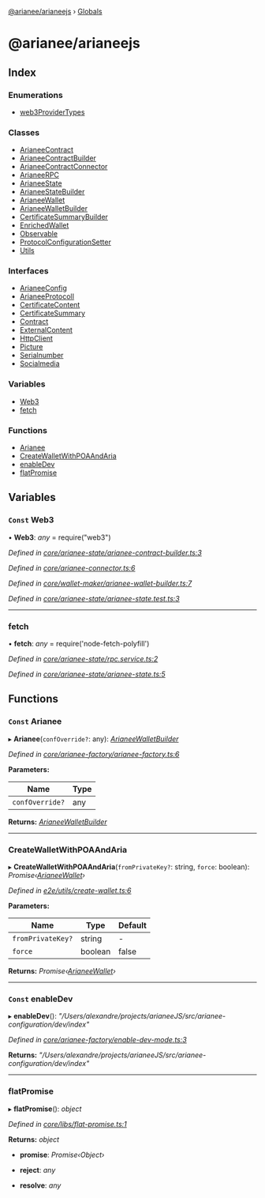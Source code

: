[@arianee/arianeejs](README.md) › [Globals](globals.md)

# @arianee/arianeejs

## Index

### Enumerations

* [web3ProviderTypes](enums/web3providertypes.md)

### Classes

* [ArianeeContract](classes/arianeecontract.md)
* [ArianeeContractBuilder](classes/arianeecontractbuilder.md)
* [ArianeeContractConnector](classes/arianeecontractconnector.md)
* [ArianeeRPC](classes/arianeerpc.md)
* [ArianeeState](classes/arianeestate.md)
* [ArianeeStateBuilder](classes/arianeestatebuilder.md)
* [ArianeeWallet](classes/arianeewallet.md)
* [ArianeeWalletBuilder](classes/arianeewalletbuilder.md)
* [CertificateSummaryBuilder](classes/certificatesummarybuilder.md)
* [EnrichedWallet](classes/enrichedwallet.md)
* [Observable](classes/observable.md)
* [ProtocolConfigurationSetter](classes/protocolconfigurationsetter.md)
* [Utils](classes/utils.md)

### Interfaces

* [ArianeeConfig](interfaces/arianeeconfig.md)
* [ArianeeProtocolI](interfaces/arianeeprotocoli.md)
* [CertificateContent](interfaces/certificatecontent.md)
* [CertificateSummary](interfaces/certificatesummary.md)
* [Contract](interfaces/contract.md)
* [ExternalContent](interfaces/externalcontent.md)
* [HttpClient](interfaces/httpclient.md)
* [Picture](interfaces/picture.md)
* [Serialnumber](interfaces/serialnumber.md)
* [Socialmedia](interfaces/socialmedia.md)

### Variables

* [Web3](globals.md#const-web3)
* [fetch](globals.md#fetch)

### Functions

* [Arianee](globals.md#const-arianee)
* [CreateWalletWithPOAAndAria](globals.md#createwalletwithpoaandaria)
* [enableDev](globals.md#const-enabledev)
* [flatPromise](globals.md#flatpromise)

## Variables

### `Const` Web3

• **Web3**: *any* =  require("web3")

*Defined in [core/arianee-state/arianee-contract-builder.ts:3](https://github.com/stefdelec/arianeeJS/blob/07076e4/src/core/arianee-state/arianee-contract-builder.ts#L3)*

*Defined in [core/arianee-connector.ts:6](https://github.com/stefdelec/arianeeJS/blob/07076e4/src/core/arianee-connector.ts#L6)*

*Defined in [core/wallet-maker/arianee-wallet-builder.ts:7](https://github.com/stefdelec/arianeeJS/blob/07076e4/src/core/wallet-maker/arianee-wallet-builder.ts#L7)*

*Defined in [core/arianee-state/arianee-state.test.ts:3](https://github.com/stefdelec/arianeeJS/blob/07076e4/src/core/arianee-state/arianee-state.test.ts#L3)*

___

###  fetch

• **fetch**: *any* =  require('node-fetch-polyfill')

*Defined in [core/arianee-state/rpc.service.ts:2](https://github.com/stefdelec/arianeeJS/blob/07076e4/src/core/arianee-state/rpc.service.ts#L2)*

*Defined in [core/arianee-state/arianee-state.ts:5](https://github.com/stefdelec/arianeeJS/blob/07076e4/src/core/arianee-state/arianee-state.ts#L5)*

## Functions

### `Const` Arianee

▸ **Arianee**(`confOverride?`: any): *[ArianeeWalletBuilder](classes/arianeewalletbuilder.md)*

*Defined in [core/arianee-factory/arianee-factory.ts:6](https://github.com/stefdelec/arianeeJS/blob/07076e4/src/core/arianee-factory/arianee-factory.ts#L6)*

**Parameters:**

Name | Type |
------ | ------ |
`confOverride?` | any |

**Returns:** *[ArianeeWalletBuilder](classes/arianeewalletbuilder.md)*

___

###  CreateWalletWithPOAAndAria

▸ **CreateWalletWithPOAAndAria**(`fromPrivateKey?`: string, `force`: boolean): *Promise‹[ArianeeWallet](classes/arianeewallet.md)›*

*Defined in [e2e/utils/create-wallet.ts:6](https://github.com/stefdelec/arianeeJS/blob/07076e4/src/e2e/utils/create-wallet.ts#L6)*

**Parameters:**

Name | Type | Default |
------ | ------ | ------ |
`fromPrivateKey?` | string | - |
`force` | boolean | false |

**Returns:** *Promise‹[ArianeeWallet](classes/arianeewallet.md)›*

___

### `Const` enableDev

▸ **enableDev**(): *"/Users/alexandre/projects/arianeeJS/src/arianee-configuration/dev/index"*

*Defined in [core/arianee-factory/enable-dev-mode.ts:3](https://github.com/stefdelec/arianeeJS/blob/07076e4/src/core/arianee-factory/enable-dev-mode.ts#L3)*

**Returns:** *"/Users/alexandre/projects/arianeeJS/src/arianee-configuration/dev/index"*

___

###  flatPromise

▸ **flatPromise**(): *object*

*Defined in [core/libs/flat-promise.ts:1](https://github.com/stefdelec/arianeeJS/blob/07076e4/src/core/libs/flat-promise.ts#L1)*

**Returns:** *object*

* **promise**: *Promise‹Object›*

* **reject**: *any*

* **resolve**: *any*
